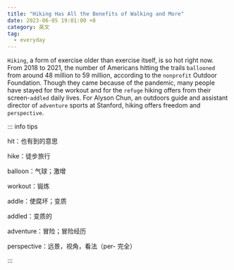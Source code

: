 ```yaml
---
title: "Hiking Has All the Benefits of Walking and More"
date: 2023-06-05 19:01:00 +8
category: 英文
tag:
  - everyday
---
```


`Hiking`, a form of exercise older than exercise itself, is so hot right now. From 2018 to 2021, the number of Americans hitting the trails `ballooned` from around 48 million to 59 million, according to the `nonprofit` Outdoor Foundation. Though they came because of the pandemic, many people have stayed for the workout and for the `refuge` hiking offers from their screen-`addled` daily lives. For Alyson Chun, an outdoors guide and assistant director of `adventure` sports at Stanford, hiking offers freedom and `perspective`.

::: info tips

hit：也有到的意思

hike：徒步旅行

balloon：气球；激增

workout：锻炼

addle：使腐坏；变质

addled：变质的

adventure：冒险；冒险经历

perspective：远景，视角，看法（per- 完全）

:::
